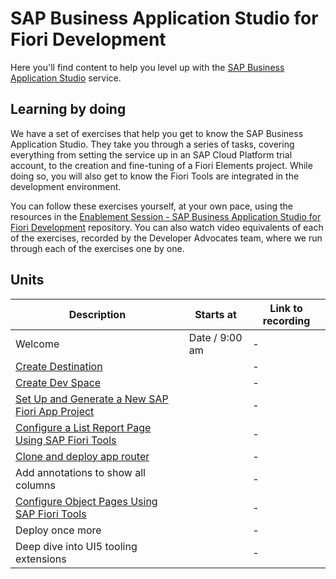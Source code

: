 # SAP Business Application Studio for Fiori Development

Here you'll find content to help you level up with the [SAP Business Application Studio](https://help.sap.com/viewer/9d1db9835307451daa8c930fbd9ab264/Cloud/en-US) service.

## Learning by doing

We have a set of exercises that help you get to know the SAP Business Application Studio. They take you through a series of tasks, covering everything from setting the service up in an SAP Cloud Platform trial account, 
to the creation and fine-tuning of a Fiori Elements project. While doing so, you will also get to know the Fiori Tools are integrated in the development environment. 

You can follow these exercises yourself, at your own pace, using the resources in the [Enablement Session - SAP Business Application Studio for Fiori Development](https://github.tools.sap/D056949/Virtual-Event-Pilot/) repository. 
You can also watch video equivalents of each of the exercises, recorded by the Developer Advocates team, where we run through each of the exercises one by one.

## Units

| Description | Starts at | Link to recording |
|-|-|-|
|Welcome| Date / 9:00 am|-|
|[Create Destination](https://github.tools.sap/D056949/Virtual-Event-Pilot/exercises/01.md) |  | -|
|[Create Dev Space](https://github.tools.sap/D056949/Virtual-Event-Pilot/exercises/02.md) |  | -|
|[Set Up and Generate a New SAP Fiori App Project](https://github.tools.sap/D056949/Virtual-Event-Pilot/exercises/03.md)|  | -|
|[Configure a List Report Page Using SAP Fiori Tools](https://github.tools.sap/D056949/Virtual-Event-Pilot/exercises/04.md)|  | -|
|[Clone and deploy app router](https://github.tools.sap/D056949/Virtual-Event-Pilot/exercises/05.md) |  | -|
|Add annotations to show all columns|  | -|
|[Configure Object Pages Using SAP Fiori Tools](https://developers.sap.com/tutorials/fiori-tools-configure-object-pages.html)|  | -|
|Deploy once more |  | -|
|Deep dive into UI5 tooling extensions |  | -|

